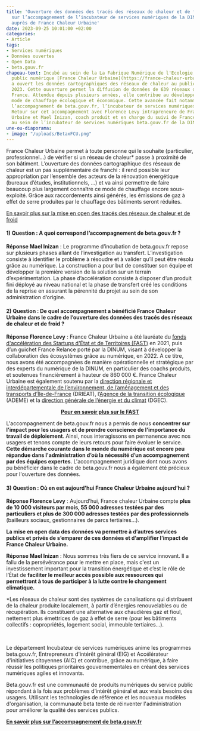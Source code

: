 ```yaml
---
title: 'Ouverture des données des tracés des réseaux de chaleur et de froid : retour
  sur l’accompagnement de l’incubateur de services numériques de la DINUM beta.gouv.fr
  auprès de France Chaleur Urbaine'
date: 2023-09-25 10:01:00 +02:00
categories:
- Article
tags:
- Services numériques
- Données ouvertes
- Open Data
- beta.gouv.fr
chapeau-text: Incubé au sein de la La Fabrique Numérique de l'Ecologie, le service
  public numérique [France Chaleur Urbaine](https://france-chaleur-urbaine.beta.gouv.fr/)
  a ouvert les données cartographiques des réseaux de chaleur au public le 1er septembre
  2023. Cette ouverture permet la diffusion de données de 639 réseaux de chaleur en
  France. Attendue depuis plusieurs années, elle contribue au développement de ce
  mode de chauffage écologique et économique. Cette avancée fait notamment suite à
  l’accompagnement de beta.gouv.fr, l’incubateur de services numériques de la DINUM.
  Retour sur cet accompagnement avec Florence Levy intrapreneure de France Chaleur
  Urbaine et Mael Inizan, coach produit et en charge du suivi de France Chaleur Urbaine
  au sein de l’incubateur de services numériques beta.gouv.fr de la DINUM.
une-ou-diaporama:
- image: "/uploads/BetaxFCU.png"
---
```


France Chaleur Urbaine permet à toute personne qui le souhaite (particulier, professionnel…) de vérifier si un réseau de chaleur* passe à proximité de son bâtiment. L’ouverture des données cartographique des réseaux de chaleur est un pas supplémentaire de franchi : il rend possible leur appropriation par l’ensemble des acteurs de la rénovation énergétique (bureaux d’études, institutionnels, ...) et va ainsi permettre de faire beaucoup plus largement connaître ce mode de chauffage encore sous-exploité. Grâce aux raccordements ainsi générés, les émissions de gaz à effet de serre produites par le chauffage des bâtiments seront réduites.

[En savoir plus sur la mise en open des tracés des réseaux de chaleur et de froid](https://france-chaleur-urbaine.beta.gouv.fr/actus/mise-en-open-data-des-trac%C3%A9s-des-r%C3%A9seaux-de-chaleur-et-de-froid)

#### 1) Question : A quoi correspond l’accompagnement de beta.gouv.fr ? 

**Réponse Mael Inizan** : Le programme d’incubation de beta.gouv.fr repose sur plusieurs phases allant de l’investigation au transfert. L’investigation consiste à identifier le problème à résoudre et à valider qu’il peut être résolu grâce au numérique. La construction a pour but de constituer son équipe et développer la première version de la solution sur un terrain d’expérimentation. La phase d’accélération consiste à disposer d’un produit fini déployé au niveau national et la phase de transfert créé les conditions de la reprise en assurant la pérennité du projet au sein de son administration d‘origine. 

#### 2) Question : De quel accompagnement a bénéficié France Chaleur Urbaine dans le cadre de l’ouverture des données des tracés des réseaux de chaleur et de froid ?

**Réponse Florence Levy** : France Chaleur Urbaine a été lauréate du [fonds d'accélération des Startups d'État et de Territoires (FAST)](https://beta.gouv.fr/fast/) en 2021, puis d’un guichet France Relance porté par la DINUM, visant à développer la collaboration des écosystèmes grâce au numérique, en 2022. A ce titre, nous avons été accompagnées de manière opérationnelle et stratégique par des experts du numérique de la DINUM, en particulier des coachs produits, et soutenues financièrement à hauteur de 860 000 €. France Chaleur Urbaine est également soutenu par la [direction régionale et interdépartementale de l’environnement, de l’aménagement et des transports d'Île-de-France](https://www.drieat.ile-de-france.developpement-durable.gouv.fr/) (DRIEAT), l’[Agence de la transition écologique](https://www.ademe.fr/) (ADEME) et la [direction générale de l’énergie et du climat](https://www.ecologie.gouv.fr/direction-generale-lenergie-et-du-climat-dgec) (DGEC).

<div align="center"><a href="https://beta.gouv.fr/fast/" class="button"><b>Pour en savoir plus sur le FAST</b></a></div>

L'accompagnement de beta.gouv.fr nous a permis de nous **concentrer sur l'impact pour les usagers et de prendre conscience de l'importance du travail de déploiement**. Ainsi, nous interagissons en permanence avec nos usagers et tenons compte de leurs retours pour faire évoluer le service. **Cette démarche courante dans le monde du numérique est encore peu répandue dans l'administration d’où la nécessité d’un accompagnement par des équipes expertes**. L'accompagnement juridique dont nous avons pu bénéficier dans le cadre de beta.gouv.fr nous a également été précieux pour l'ouverture des données.

#### 3) Question : Où en est aujourd’hui France Chaleur Urbaine aujourd’hui ? 

**Réponse Florence Levy** : Aujourd’hui, France chaleur Urbaine compte **plus de 10 000 visiteurs par mois, 55 000 adresses testées par des particuliers et plus de 300 000 adresses testées par des professionnels** (bailleurs sociaux, gestionnaires de parcs tertiaires…). 

**La mise en open data des données va permettre à d’autres services publics et privés de s’emparer de ces données et d’amplifier l’impact de France Chaleur Urbaine.**

**Réponse Mael Inizan** : Nous sommes très fiers de ce service innovant. Il a fallu de la persévérance pour le mettre en place, mais c'est un investissement important pour la transition énergétique et c’est le rôle de l’État de **faciliter le meilleur accès possible aux ressources qui permettront à tous de participer à la lutte contre le changement climatique.** 

*Les réseaux de chaleur sont des systèmes de canalisations qui distribuent de la chaleur produite localement, à partir d’énergies renouvelables ou de récupération. Ils constituent une alternative aux chaudières gaz et fioul, nettement plus émettrices de gaz à effet de serre (pour les bâtiments collectifs : copropriétés, logement social, immeuble tertiaires...).

<div class="encadre noir" style="margin-bottom:40px">
<br>
<p>Le département Incubateur de services numériques anime les programmes beta.gouv.fr, Entrepreneurs d'intérêt général (EIG) et Accélérateur d'initiatives citoyennes (AIC) et contribue, grâce au numérique, à faire réussir les politiques prioritaires gouvernementales en créant des services numériques agiles et innovants.

Beta.gouv.fr est une communauté de produits numériques du service public répondant à la fois aux problèmes d'intérêt général et aux vrais besoins des usagers. Utilisant les technologies de référence et les nouveaux modèles d'organisation, la communauté beta tente de réinventer l'administration pour améliorer la qualité des services publics. 

<a href="https://beta.gouv.fr/fast/"><b>En savoir plus sur l’accompagnement de beta.gouv.fr</b></a></p>